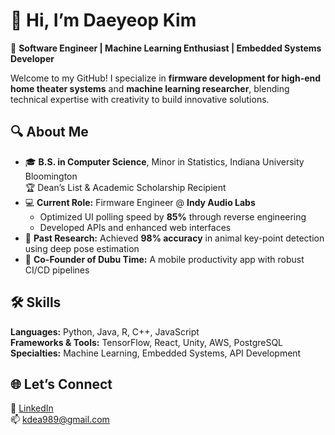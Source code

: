 # 👋 Hi, I’m Daeyeop Kim

🎯 **Software Engineer | Machine Learning Enthusiast | Embedded Systems Developer**

Welcome to my GitHub! I specialize in **firmware development for high-end home theater systems** and **machine learning researcher**, blending technical expertise with creativity to build innovative solutions.



## 🔍 About Me  
- 🎓 **B.S. in Computer Science**, Minor in Statistics, Indiana University Bloomington  
   🏆 Dean’s List & Academic Scholarship Recipient  
- 💻 **Current Role:** Firmware Engineer @ **Indy Audio Labs**  
   - Optimized UI polling speed by **85%** through reverse engineering  
   - Developed APIs and enhanced web interfaces  
- 🧠 **Past Research:** Achieved **98% accuracy** in animal key-point detection using deep pose estimation  
- 🌟 **Co-Founder of Dubu Time:** A mobile productivity app with robust CI/CD pipelines  



## 🛠️ Skills
**Languages:** Python, Java, R, C++, JavaScript  
**Frameworks & Tools:** TensorFlow, React, Unity, AWS, PostgreSQL  
**Specialties:** Machine Learning, Embedded Systems, API Development  



## 🌐 Let’s Connect  
💼 [LinkedIn](https://www.linkedin.com/in/daeyeop-kim-372761129/)  
📫 kdea989@gmail.com 


